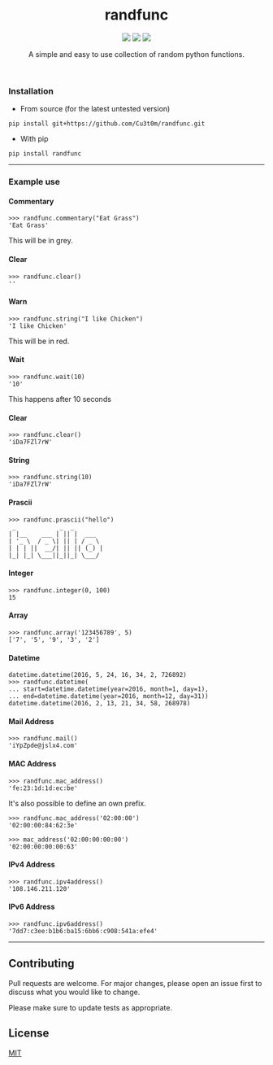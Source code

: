 <div>
  <h1 align='center'>
    randfunc
  </h1>
</div>
<div>
  <p align='center'>
    <img src=https://img.shields.io/pypi/dm/randfunc?color=success&label=PyPi%20Downloads&style=flat-square>
    <img src=https://img.shields.io/badge/Stable_Version-0.0.2-informational>
    <img src=https://img.shields.io/badge/Development_Version-0.0.4-informational>
  </p>
  <p align='center'>
    A simple and easy to use collection of random python functions.
  </p>
</div>
<br>

### Installation
- From source (for the latest untested version)
```
pip install git+https://github.com/Cu3t0m/randfunc.git
```
- With pip
```
pip install randfunc
```
-----------------------
### Example use
#### Commentary
```
>>> randfunc.commentary("Eat Grass")
'Eat Grass'
```
This will be in grey.
#### Clear
```
>>> randfunc.clear()
''
```
#### Warn
```
>>> randfunc.string("I like Chicken")
'I like Chicken'
```
This will be in red.
#### Wait
```
>>> randfunc.wait(10)
'10'
```
This happens after 10 seconds
#### Clear
```
>>> randfunc.clear()
'iDa7FZl7rW'
```
#### String
```
>>> randfunc.string(10)
'iDa7FZl7rW'
```
#### Prascii
```
>>> randfunc.prascii("hello")
 _            _  _        
| |__    ___ | || |  ___  
| '_ \  / _ \| || | / _ \ 
| | | ||  __/| || || (_) |
|_| |_| \___||_||_| \___/ 
```
#### Integer
```
>>> randfunc.integer(0, 100)
15
```
#### Array
```
>>> randfunc.array('123456789', 5)
['7', '5', '9', '3', '2']
```
#### Datetime
```
datetime.datetime(2016, 5, 24, 16, 34, 2, 726892)
>>> randfunc.datetime(
... start=datetime.datetime(year=2016, month=1, day=1),
... end=datetime.datetime(year=2016, month=12, day=31))
datetime.datetime(2016, 2, 13, 21, 34, 58, 268978)
```

#### Mail Address
```
>>> randfunc.mail()
'iYpZpde@jslx4.com'
```

#### MAC Address
```
>>> randfunc.mac_address()
'fe:23:1d:1d:ec:be'
```
It's also possible to define an own prefix.
```
>>> randfunc.mac_address('02:00:00')
'02:00:00:84:62:3e'

>>> mac_address('02:00:00:00:00')
'02:00:00:00:00:63'
```

#### IPv4 Address
```
>>> randfunc.ipv4address()
'108.146.211.120'
```

#### IPv6 Address
```
>>> randfunc.ipv6address()
'7dd7:c3ee:b1b6:ba15:6bb6:c908:541a:efe4'
```

----------------------------
Contributing
----------------------------

Pull requests are welcome. For major changes, please open an issue first to discuss what you would like to change.

Please make sure to update tests as appropriate.

## License
[MIT](https://choosealicense.com/licenses/mit/)